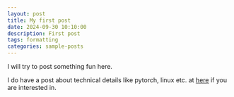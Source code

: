 ```yaml
---
layout: post
title: My first post
date: 2024-09-30 10:10:00
description: First post
tags: formatting
categories: sample-posts
---
```


I will try to post something fun here. 

I do have a post about technical details like pytorch, linux etc. at [here](https://beilong-tang.github.io/technical_blog/) if you are interested in.